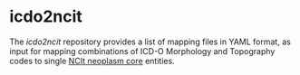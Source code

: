 # icdo2ncit

The _icdo2ncit_ repository provides a list of mapping files in YAML format, as input for mapping combinations of ICD-O Morphology and Topography codes to single [NCIt neoplasm core](https://evs.nci.nih.gov/ftp1/NCI_Thesaurus/Neoplasm/About_Core.html) entities.
